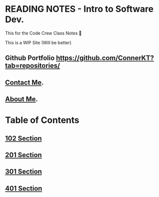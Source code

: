 # **READING NOTES - Intro to Software Dev.**

This for the Code Crew Class Notes 📓

This is a WIP Site (Will be better)

## **Github Portfolio** <https://github.com/ConnerKT?tab=repositories/>

## [**Contact Me**](https://connerkt.github.io/Reading-Notes/Contacts/).

## **[About Me](https://connerkt.github.io/Reading-Notes/AboutMe/)**.

# **Table of Contents**

## [102 Section](https://connerkt.github.io/Reading-Notes/102/)

## [201 Section](https://connerkt.github.io/Reading-Notes/201)

## [301 Section](https://connerkt.github.io/Reading-Notes/301)

## [401 Section](https://connerkt.github.io/Reading-Notes/401)
